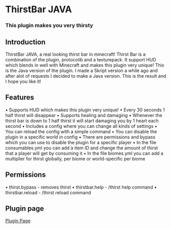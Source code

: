 # ThirstBar JAVA
### This plugin makes you very thirsty
## Introduction
ThirstBar JAVA, a real looking thirst bar in minecraft! Thirst Bar is a combination of the plugin, protocolib and a texturepack. 
It support HUD which blends in well with Minecraft and makes this plugin very unique! This is the Java version of the plugin. 
I made a Skript version a while ago and after alot of requests I decided to make a Java version. 
This is the result and I hope you like it! 
## Features
• Supports HUD which makes this plugin very unique!
• Every 30 seconds 1 half thirst will disappear
• Supports healing and damaging
• Whenever the thirst bar is down to 1 half thirst it will start damaging you by 1 heart each second
• Includes a config where you can change all kinds of settings
• You can reload the config with a simple command
• You can disable the plugin in a specific world in config
• There are permissions and bypass which you can use to disable the plugin for a specific player
• In the file consumables.yml you can add a item ID and change the amount of thirst that a player will get by consuming it
• In the file biomes.yml you can add a multiplier for thirst globally, per biome or world-specific per biome
## Permissions
• thirst.bypass - removes thirst
• thirstbar.help - /thirst help command
• thirstbar.reload - /thirst reload command

## Plugin page
[Plugin Page](https://www.spigotmc.org/resources/thirstbar-java.82004/)
